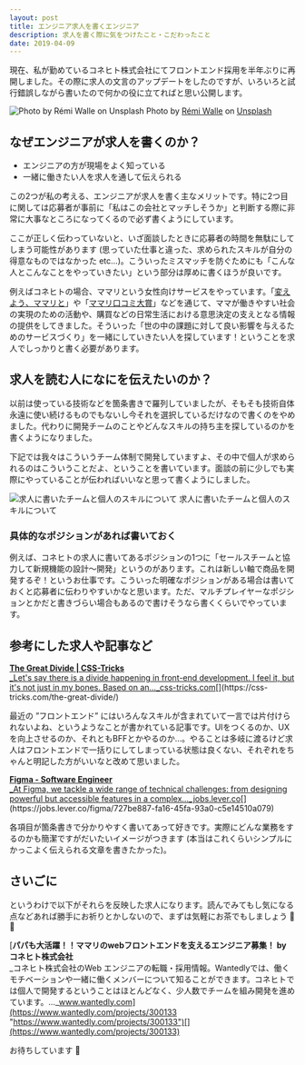 ```yaml
---
layout: post
title: エンジニア求人を書くエンジニア
description: 求人を書く際に気をつけたこと・こだわったこと
date: 2019-04-09
---
```


現在、私が勤めているコネヒト株式会社にてフロントエンド採用を半年ぶりに再開しました。その際に求人の文言のアップデートをしたのですが、いろいろと試行錯誤しながら書いたので何かの役に立てればと思い公開します。

![Photo by [Rémi Walle](https://unsplash.com/@walre037?utm_source=medium&utm_medium=referral) on [Unsplash](https://unsplash.com?utm_source=medium&utm_medium=referral)](https://cdn-images-1.medium.com/max/800/0*JTklhzmvAyOUBTIA)
Photo by [Rémi Walle](https://unsplash.com/@walre037?utm_source=medium&utm_medium=referral) on [Unsplash](https://unsplash.com?utm_source=medium&utm_medium=referral)

## なぜエンジニアが求人を書くのか？

*   エンジニアの方が現場をよく知っている
*   一緒に働きたい人を求人を通して伝えられる

この2つが私の考える、エンジニアが求人を書く主なメリットです。特に2つ目に関しては応募者が事前に「私はこの会社とマッチしそうか」と判断する際に非常に大事なところになってくるので必ず書くようにしています。

ここが正しく伝わっていないと、いざ面談したときに応募者の時間を無駄にしてしまう可能性があります (思っていた仕事と違った、求められたスキルが自分の得意なものではなかった etc…)。こういったミスマッチを防ぐためにも「こんな人とこんなことをやっていきたい」という部分は厚めに書くほうが良いです。

例えばコネヒトの場合、ママリという女性向けサービスをやっています。「[変えよう、ママリと](https://change.mamari.jp/)」や「[ママリ口コミ大賞](https://award.mamari.jp)」などを通じて、ママが働きやすい社会の実現のための活動や、購買などの日常生活における意思決定の支えとなる情報の提供をしてきました。そういった「世の中の課題に対して良い影響を与えるためのサービスづくり」を一緒にしていきたい人を探しています！ということを求人でしっかりと書く必要があります。

## 求人を読む人になにを伝えたいのか？

以前は使っている技術などを箇条書きで羅列していましたが、そもそも技術自体永遠に使い続けるものでもないし今それを選択しているだけなので書くのをやめました。代わりに開発チームのことやどんなスキルの持ち主を探しているのかを書くようになりました。

下記では我々はこういうチーム体制で開発していますよ、その中で個人が求められるのはこういうことだよ、ということを書いています。面談の前に少しでも実際にやっていることが伝わればいいなと思って書くようにしました。

![求人に書いたチームと個人のスキルについて](https://cdn-images-1.medium.com/max/800/1*ojuBT9ezrSQf4eJPv_f1Og.png)
求人に書いたチームと個人のスキルについて

### 具体的なポジションがあれば書いておく

例えば、コネヒトの求人に書いてあるポジションの1つに「セールスチームと協力して新規機能の設計〜開発」というのがあります。これは新しい軸で商品を開発するぞ！というお仕事です。こういった明確なポジションがある場合は書いておくと応募者に伝わりやすいかなと思います。ただ、マルチプレイヤーなポジションとかだと書きづらい場合もあるので書けそうなら書くくらいでやっています。

## 参考にした求人や記事など

[**The Great Divide | CSS-Tricks**  
_Let's say there is a divide happening in front-end development. I feel it, but it's not just in my bones. Based on an…_css-tricks.com](https://css-tricks.com/the-great-divide/ "https://css-tricks.com/the-great-divide/")[](https://css-tricks.com/the-great-divide/)

最近の ”フロントエンド” にはいろんなスキルが含まれていて一言では片付けられないよね、というようなことが書かれている記事です。UIをつくるのか、UXを向上させるのか、それともBFFとかやるのか…。やることは多岐に渡るけど求人はフロントエンドで一括りにしてしまっている状態は良くない、それぞれをちゃんと明記した方がいいなと改めて思いました。

[**Figma - Software Engineer**  
_At Figma, we tackle a wide range of technical challenges: from designing powerful but accessible features in a complex…_jobs.lever.co](https://jobs.lever.co/figma/727be887-fa16-45fa-93a0-c5e14510a079 "https://jobs.lever.co/figma/727be887-fa16-45fa-93a0-c5e14510a079")[](https://jobs.lever.co/figma/727be887-fa16-45fa-93a0-c5e14510a079)

各項目が箇条書きで分かりやすく書いてあって好きです。実際にどんな業務をするのかも簡潔ですがだいたいイメージがつきます (本当はこれくらいシンプルにかっこよく伝えられる文章を書きたかった)。

## さいごに

というわけで以下がそれらを反映した求人になります。読んでみてもし気になる点などあれば勝手にお祈りとかしないので、まずは気軽にお茶でもしましょう 🍵 🐼

[**パパも大活躍！！ママリのwebフロントエンドを支えるエンジニア募集！ by コネヒト株式会社**  
_コネヒト株式会社のWeb エンジニアの転職・採用情報。Wantedlyでは、働くモチベーションや一緒に働くメンバーについて知ることができます。コネヒトでは個人で開発するということはほとんどなく、少人数でチームを組み開発を進めています。…_www.wantedly.com](https://www.wantedly.com/projects/300133 "https://www.wantedly.com/projects/300133")[](https://www.wantedly.com/projects/300133)

お待ちしています 👋
